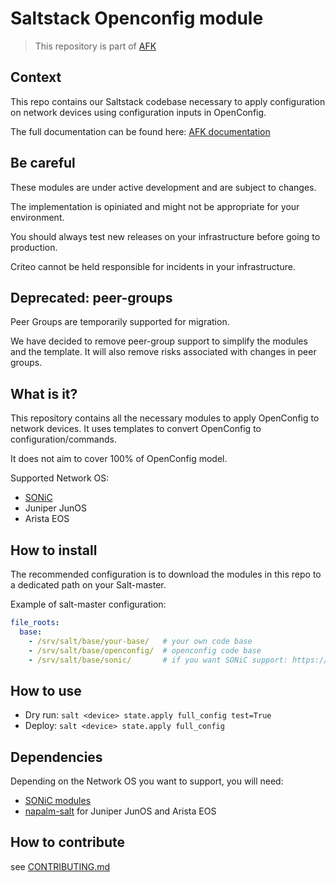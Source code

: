 # Saltstack Openconfig module

> This repository is part of [AFK](https://criteo.github.io/AFK)

## Context

This repo contains our Saltstack codebase necessary to apply configuration on network devices using configuration inputs in OpenConfig.

The full documentation can be found here: [AFK documentation](https://criteo.github.io/AFK/SaltStack-modules/installation/)

## Be careful

These modules are under active development and are subject to changes.

The implementation is opiniated and might not be appropriate for your environment.

You should always test new releases on your infrastructure before going to production.

Criteo cannot be held responsible for incidents in your infrastructure.

## Deprecated: peer-groups

Peer Groups are temporarily supported for migration.

We have decided to remove peer-group support to simplify the modules and the template. It will also remove risks associated with changes in peer groups.

## What is it?

This repository contains all the necessary modules to apply OpenConfig to network devices. It uses templates to convert OpenConfig to configuration/commands.

It does not aim to cover 100% of OpenConfig model.

Supported Network OS:
- [SONiC](https://github.com/sonic-net/SONiC)
- Juniper JunOS
- Arista EOS

## How to install

The recommended configuration is to download the modules in this repo to a dedicated path on your Salt-master.

Example of salt-master configuration:
```yaml
file_roots:
  base:
    - /srv/salt/base/your-base/   # your own code base
    - /srv/salt/base/openconfig/  # openconfig code base
    - /srv/salt/base/sonic/       # if you want SONiC support: https://github.com/criteo/sonic-saltstack
```

## How to use

* Dry run: `salt <device> state.apply full_config test=True`
* Deploy: `salt <device> state.apply full_config`

## Dependencies

Depending on the Network OS you want to support, you will need:

- [SONiC modules](https://github.com/criteo/sonic-saltstack)
- [napalm-salt](https://github.com/napalm-automation/napalm-salt) for Juniper JunOS and Arista EOS

## How to contribute

see [CONTRIBUTING.md](CONTRIBUTING.md)
